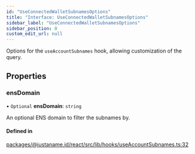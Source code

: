 ```yaml
---
id: "UseConnectedWalletSubnamesOptions"
title: "Interface: UseConnectedWalletSubnamesOptions"
sidebar_label: "UseConnectedWalletSubnamesOptions"
sidebar_position: 0
custom_edit_url: null
---
```


Options for the `useAccountSubnames` hook, allowing customization of the query.

## Properties

### ensDomain

• `Optional` **ensDomain**: `string`

An optional ENS domain to filter the subnames by.

#### Defined in

[packages/@justaname.id/react/src/lib/hooks/useAccountSubnames.ts:32](https://github.com/JustaName-id/JustaName-sdk/blob/1dd4ff6/packages/@justaname.id/react/src/lib/hooks/useAccountSubnames.ts#L32)

